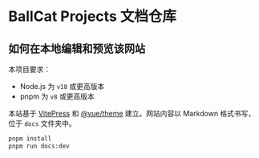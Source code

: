 # BallCat Projects 文档仓库

## 如何在本地编辑和预览该网站

本项目要求：

- Node.js 为 `v18` 或更高版本
- pnpm 为 `v8` 或更高版本

本站基于 [VitePress](https://github.com/vuejs/vitepress) 和 [@vue/theme](https://github.com/vuejs/vue-theme) 建立。网站内容以 Markdown 格式书写，位于 `docs` 文件夹中。

```sh
pnpm install
pnpm run docs:dev
```